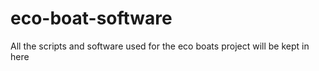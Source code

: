# eco-boat-software
All the scripts and software used for the eco boats project will be kept in here
